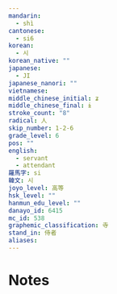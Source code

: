```yaml
---
mandarin:
  - shì
cantonese:
  - si6
korean:
  - 시
korean_native: ""
japanese:
  - JI
japanese_nanori: ""
vietnamese:
middle_chinese_initial: ʑ
middle_chinese_final: ɨ
stroke_count: "8"
radical: 人
skip_number: 1-2-6
grade_level: 6
pos: ""
english:
  - servant
  - attendant
羅馬字: si
韓文: 시
joyo_level: 高等
hsk_level: ""
hanmun_edu_level: ""
danayo_id: 6415
mc_id: 538
graphemic_classification: 寺
stand_in: 侍者
aliases:
---
```


# Notes
